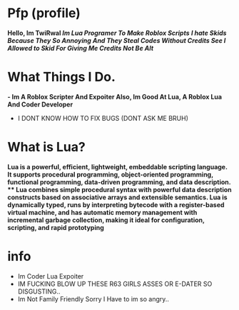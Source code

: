 # Pfp (profile)
**Hello, Im TwiRwal _Im Lua Programer To Make Roblox Scripts_**
**_I hate Skids Because They So Annoying And They Steal Codes Without Credits See I Allowed to Skid For Giving Me Credits Not Be Alt_**

# What Things I Do.
**- Im A Roblox Scripter And Expoiter Also, Im Good At Lua, A Roblox Lua And Coder Developer**
- I DONT KNOW HOW TO FIX BUGS (DONT ASK ME BRUH)

# What is Lua?
**Lua is a powerful, efficient, lightweight, embeddable scripting language. It supports procedural programming, object-oriented programming, functional programming, data-driven programming, and data description.
**
Lua combines simple procedural syntax with powerful data description constructs based on associative arrays and extensible semantics. Lua is dynamically typed, runs by interpreting bytecode with a register-based virtual machine, and has automatic memory management with incremental garbage collection, making it ideal for configuration, scripting, and rapid prototyping**

# info
- Im Coder Lua Expoiter
- IM FUCKING BLOW UP THESE R63 GIRLS ASSES OR E-DATER SO DISGUSTING..
- Im Not Family Friendly Sorry I Have to im so angry..

<!---
TwiRwal/TwiRwal is a ✨ special ✨ repository because its `README.md` (this file) appears on your GitHub profile.
You can click the Preview link to take a look at your changes.
--->
